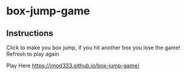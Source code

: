 # box-jump-game

## Instructions

Click to make you box jump, if you hit another box you lose the game!
Refresh to play again

Play Here https://jmod333.github.io/box-jump-game/
